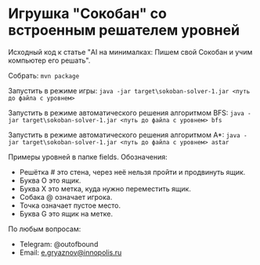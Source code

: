 # Игрушка "Сокобан" со встроенным решателем уровней
Исходный код к статье "AI на минималках: Пишем свой Сокобан и учим компьютер его решать".

Собрать:
`mvn package`

Запустить в режиме игры:
`java -jar target\sokoban-solver-1.jar <путь до файла с уровнем>`

Запустить в режиме автоматического решения алгоритмом BFS:
`java -jar target\sokoban-solver-1.jar <путь до файла с уровнем> bfs`

Запустить в режиме автоматического решения алгоритмом А*:
`java -jar target\sokoban-solver-1.jar <путь до файла с уровнем> astar`

Примеры уровней в папке fields.
Обозначения:
* Решётка # это стена, через неё нельзя пройти и продвинуть ящик.
* Буква O это ящик.
* Буква X это метка, куда нужно переместить ящик.
* Собака @ означает игрока.
* Точка означает пустое место.
* Буква G это ящик на метке.

По любым вопросам:
* Telegram: @outofbound
* Email: e.gryaznov@innopolis.ru